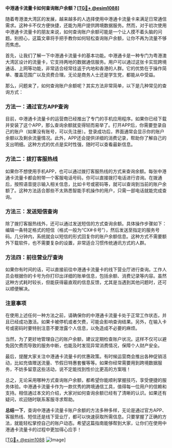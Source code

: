 **中港通卡流量卡如何查询账户余额？[[TG💪+ @esim1088](https://t.me/s/esim1088)]**

随着粤港澳大湾区的发展，越来越多的人选择使用中港通卡流量卡来满足日常通信需求。这种卡不仅方便快捷，还能为用户提供跨境数据服务。然而，对于初次使用中港通卡流量卡的朋友来说，如何查询账户余额可能是一个让人摸不着头脑的问题。别担心，这篇文章将手把手教你如何轻松查询账户余额，让你不再为流量不够而焦虑。

首先，让我们了解一下中港通卡流量卡的基本功能。中港通卡是一种专门为粤港澳大湾区设计的流量卡，它支持两地的数据通信服务。用户可以通过这张卡实现跨境通话、上网等功能，非常适合经常往返于内地和香港的人群。它的优势在于操作简单、覆盖范围广以及资费合理。无论是商务人士还是学生党，都能从中受益。

那么，问题来了，如何查询账户余额呢？其实方法非常简单，以下是几种常见的查询方式：

### 方法一：通过官方APP查询

目前，中港通卡流量卡的运营商已经推出了专门的手机应用程序。如果你已经下载并安装了这个APP，那么查询余额就变得轻而易举了。打开APP后，你需要登录自己的账户（如果没有账号，可以先注册）。登录成功后，界面通常会显示你的账户余额以及剩余流量情况。此外，APP还会提供详细的消费记录，帮助你了解自己的支出明细。这种方式的优点是实时性强，随时可以查看最新信息。

### 方法二：拨打客服热线

如果你不想使用手机APP，也可以通过拨打客服热线的方式来查询余额。每张中港通卡流量卡都会附带一个客服电话号码，你可以直接拨打电话进行咨询。在拨通后，按照语音提示输入相关信息，比如卡号或密码等，就可以查询到当前的账户余额了。这种方法适合那些不太熟悉智能手机操作的用户，只需一部电话就能完成查询。

### 方法三：发送短信查询

除了拨打客服热线外，还可以通过发送短信的方式查询余额。具体操作步骤如下：编辑一条特定格式的短信（格式一般为“CX#卡号”），然后发送至指定的服务号码。几分钟内，系统就会以短信的形式回复你的账户余额信息。这种方式不需要额外下载软件，也不需要复杂的设置，非常适合习惯传统通讯方式的人群。

### 方法四：前往营业厅查询

如果你有时间的话，可以直接前往中港通卡流量卡的线下营业厅进行查询。工作人员会根据你的卡号为你打印出详细的账单信息，包括余额、消费记录等内容。虽然这种方式耗时较长，但能获得最直观的信息反馈，尤其是当遇到其他问题时，还可以顺便解决。

### 注意事项

在使用上述任何一种方法之前，请确保你的中港通卡流量卡处于正常工作状态，并且已经成功激活。如果卡被停机或者欠费，可能会影响查询结果。另外，在输入卡号或密码时要特别注意不要泄露个人信息，以免造成不必要的麻烦。

当然，为了更好地管理自己的账户余额，建议定期检查账户状况。这样不仅可以避免因欠费而导致的服务中断，也能及时发现异常消费情况，保障个人财产安全。

最后，提醒大家关注中港通卡流量卡的优惠政策。有时候运营商会推出各种促销活动，比如充值赠送流量、节假日特惠套餐等等。如果你经常需要用到跨境数据服务，不妨多留意这些活动，说不定能找到性价比更高的方案哦！

总之，无论采用哪种方式查询账户余额，都希望你能顺利掌握技巧，享受便捷的服务体验。中港通卡流量卡作为一款优秀的跨境通信工具，值得每一位用户的信赖和支持。相信通过本文的介绍，大家对如何查询余额已经有了清晰的认识。如果还有疑问，欢迎随时联系客服寻求帮助。

**总结一下**，查询中港通卡流量卡账户余额的方法多种多样，无论是通过官方APP、客服热线、短信还是线下营业厅，都可以快速获取所需信息。只要掌握了正确的方法，就能轻松掌控自己的账户动态。希望这篇指南能够帮到大家，让你们在使用中港通卡流量卡的过程中更加得心应手！

[[TG💪+ @esim1088](https://t.me/s/esim1088) ![Image](https://i.postimg.cc/4NQfJmqS/Snipaste-2025-05-13-00-14-12.png)]